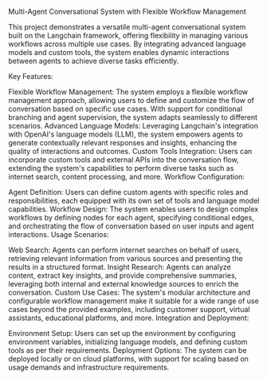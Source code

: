 Multi-Agent Conversational System with Flexible Workflow Management

This project demonstrates a versatile multi-agent conversational system built on the Langchain framework, offering flexibility in managing various workflows across multiple use cases. By integrating advanced language models and custom tools, the system enables dynamic interactions between agents to achieve diverse tasks efficiently.

Key Features:

Flexible Workflow Management: The system employs a flexible workflow management approach, allowing users to define and customize the flow of conversation based on specific use cases. With support for conditional branching and agent supervision, the system adapts seamlessly to different scenarios.
Advanced Language Models: Leveraging Langchain's integration with OpenAI's language models (LLM), the system empowers agents to generate contextually relevant responses and insights, enhancing the quality of interactions and outcomes.
Custom Tools Integration: Users can incorporate custom tools and external APIs into the conversation flow, extending the system's capabilities to perform diverse tasks such as internet search, content processing, and more.
Workflow Configuration:

Agent Definition: Users can define custom agents with specific roles and responsibilities, each equipped with its own set of tools and language model capabilities.
Workflow Design: The system enables users to design complex workflows by defining nodes for each agent, specifying conditional edges, and orchestrating the flow of conversation based on user inputs and agent interactions.
Usage Scenarios:

Web Search: Agents can perform internet searches on behalf of users, retrieving relevant information from various sources and presenting the results in a structured format.
Insight Research: Agents can analyze content, extract key insights, and provide comprehensive summaries, leveraging both internal and external knowledge sources to enrich the conversation.
Custom Use Cases: The system's modular architecture and configurable workflow management make it suitable for a wide range of use cases beyond the provided examples, including customer support, virtual assistants, educational platforms, and more.
Integration and Deployment:

Environment Setup: Users can set up the environment by configuring environment variables, initializing language models, and defining custom tools as per their requirements.
Deployment Options: The system can be deployed locally or on cloud platforms, with support for scaling based on usage demands and infrastructure requirements.
